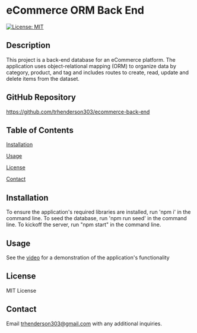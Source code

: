 # eCommerce ORM Back End
[![License: MIT](https://img.shields.io/badge/License-MIT-yellow.svg)](https://opensource.org/licenses/MIT)
## Description
This project is a back-end database for an eCommerce platform. The application uses object-relational mapping (ORM) to organize data by category, product, and tag and includes routes to create, read, update and delete items from the dataset.

## GitHub Repository
https://github.com/trhenderson303/ecommerce-back-end

## Table of Contents
[Installation](#installation)

[Usage](#usage)

[License](#license)

[Contact](#contact)

## Installation
To ensure the application's required libraries are installed, run 'npm i' in the command line. To seed the database, run 'npm run seed' in the command line. To kickoff the server, run "npm start" in the command line.

## Usage
See the [video](https://github.com/trhenderson303/ecommerce-back-end/assets/132783253/ddf61055-636f-4f86-b47a-080ae709be39) for a demonstration of the application's functionality

## License
MIT License

## Contact
Email trhenderson303@gmail.com with any additional inquiries.
